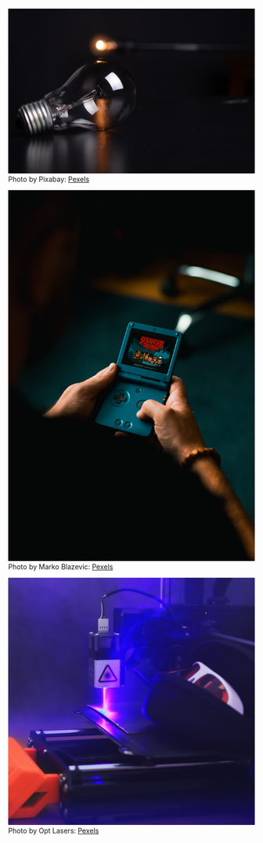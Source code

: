 ![Idea Lamp](./pexels-pixabay-355904.jpg)
Photo by Pixabay: <a href="https://www.pexels.com/photo/action-blur-bulb-dark-355904/">Pexels</a>

![Game](./pexels-marko-blazevic-2708981.jpg)
Photo by Marko Blazevic: <a href="https://www.pexels.com/photo/person-playing-with-handheld-game-console-2708981/">Pexels</a>

![laser](./pexels-opt-lasers-7097316.jpg)
Photo by Opt Lasers: <a href="https://www.pexels.com/photo/industry-technology-blur-computer-7097316/">Pexels</a>
